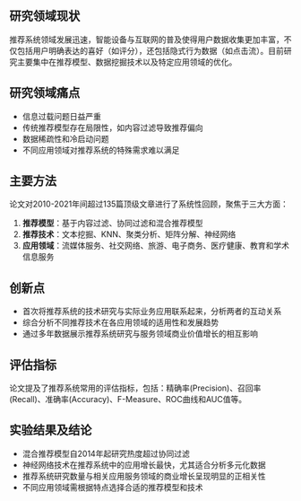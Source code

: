 ## 研究领域现状

推荐系统领域发展迅速，智能设备与互联网的普及使得用户数据收集更加丰富，不仅包括用户明确表达的喜好（如评分），还包括隐式行为数据（如点击流）。目前研究主要集中在推荐模型、数据挖掘技术以及特定应用领域的优化。

## 研究领域痛点

- 信息过载问题日益严重
- 传统推荐模型存在局限性，如内容过滤导致推荐偏向
- 数据稀疏性和冷启动问题
- 不同应用领域对推荐系统的特殊需求难以满足

## 主要方法

论文对2010-2021年间超过135篇顶级文章进行了系统性回顾，聚焦于三大方面：

1. **推荐模型**：基于内容过滤、协同过滤和混合推荐模型
2. **推荐技术**：文本挖掘、KNN、聚类分析、矩阵分解、神经网络
3. **应用领域**：流媒体服务、社交网络、旅游、电子商务、医疗健康、教育和学术信息服务

## 创新点

- 首次将推荐系统的技术研究与实际业务应用联系起来，分析两者的互动关系
- 综合分析不同推荐技术在各应用领域的适用性和发展趋势
- 通过多年数据展示推荐系统研究与服务领域商业价值增长的相互影响

## 评估指标

论文提及了推荐系统常用的评估指标，包括：精确率(Precision)、召回率(Recall)、准确率(Accuracy)、F-Measure、ROC曲线和AUC值等。

## 实验结果及结论

- 混合推荐模型自2014年起研究热度超过协同过滤
- 神经网络技术在推荐系统中的应用增长最快，尤其适合分析多元化数据
- 推荐系统研究数量与相关应用服务领域的商业增长呈现明显的正相关性
- 不同应用领域需根据特点选择合适的推荐模型和技术
